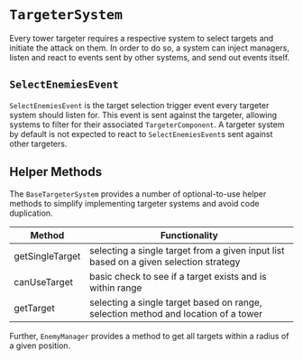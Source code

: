 # `TargeterSystem`

Every tower targeter requires a respective system to select targets and initiate the attack on them.
In order to do so, a system can inject managers, listen and react to events sent by other systems, and send out events itself.

## `SelectEnemiesEvent`

`SelectEnemiesEvent` is the target selection trigger event every targeter system should listen for.
This event is sent against the targeter, allowing systems to filter for their associated `TargeterComponent`.
A targeter system by default is not expected to react to `SelectEnemiesEvent`s sent against other targeters.

## Helper Methods

The `BaseTargeterSystem` provides a number of optional-to-use helper methods to simplify implementing targeter systems and avoid code duplication.

| Method          | Functionality                                                                          |
|-----------------|----------------------------------------------------------------------------------------|
| getSingleTarget | selecting a single target from a given input list based on a given selection strategy  |
| canUseTarget    | basic check to see if a target exists and is within range                              |
| getTarget       | selecting a single target based on range, selection method and location of a tower     |

Further, `EnemyManager` provides a method to get all targets within a radius of a given position.